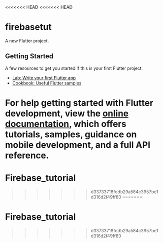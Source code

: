 <<<<<<< HEAD
<<<<<<< HEAD
# firebasetut

A new Flutter project.

## Getting Started


A few resources to get you started if this is your first Flutter project:

- [Lab: Write your first Flutter app](https://docs.flutter.dev/get-started/codelab)
- [Cookbook: Useful Flutter samples](https://docs.flutter.dev/cookbook)

For help getting started with Flutter development, view the
[online documentation](https://docs.flutter.dev/), which offers tutorials,
samples, guidance on mobile development, and a full API reference.
=======
# Firebase_tutorial
>>>>>>> d33733718fddb29a584c3957be1d316d2f49ff80
=======
# Firebase_tutorial
>>>>>>> d33733718fddb29a584c3957be1d316d2f49ff80
